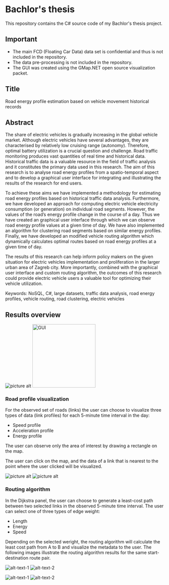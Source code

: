 # Bachlor's thesis
This repository contains the C# source code of my Bachlor's thesis project.

## Important
* The main FCD (Floating Car Data) data set is confidential and thus is not included in the repository.
* The data pre-processing is not included in the repository.
* The GUI was created using the GMap.NET open source visualization packet.


## Title
Road energy profile estimation based on vehicle movement historical records

## Abstract
The share of electric vehicles is gradually increasing in the global vehicle market. Although electric vehicles have several advantages, they are characterised by relatively low cruising range (autonomy). Therefore, optimal battery utilization is a crucial question and challenge. Road traffic monitoring produces vast quantities of real time and historical data. Historical traffic data is a valuable resource in the field of traffic analysis and it constitutes the primary data used in this research. The aim of this research is to analyse road energy profiles from a spatio-temporal aspect and to develop a graphical user interface for integrating and illustrating the results of the research for end users. 

To achieve these aims we have implemented a methodology for estimating road energy profiles based on historical traffic data analysis. Furthermore, we have developed an approach for computing electric vehicle electricity consumption (or generation) on individual road segments. However, the values of the road’s energy profile change in the course of a day. Thus we have created an graphical user interface through which we can observe road energy profile values at a given time of day. We have also implemented an algorithm for clustering road segments based on similar energy profiles. Finally, we have developed an modified vehicle routing algorithm which dynamically calculates optimal routes based on road energy profiles at a given time of day.

The results of this research can help inform policy makers on the given situation for electric vehicles implementation and proliferation in the larger urban area of Zagreb city. More importantly, combined with the graphical user interface and custom routing algorithm, the outcomes of this research could provide electric vehicle users a valuable tool for optimizing their vehicle utilization.

Keywords: NoSQL, C#, large datasets, traffic data analysis, road energy profiles, vehicle routing, road clustering, electric vehicles

## Results overview
![picture alt](https://github.com/SimpleBro/BachThesis_Project/blob/master/Bacc_Photos/guy_de_maupassant.PNG "GUI")
<img src="https://github.com/SimpleBro/BachThesis_Project/blob/master/Bacc_Photos/guy_de_maupassant.PNG" alt="GUI" width="200"/>

### Road profile visualization
For the observed set of roads (links) the user can choose to visualize three types of data (link profiles) for each 5-minute time interval in the day:
* Speed profile
* Acceleration profile
* Energy profile

The user can observe only the area of interest by drawing a rectangle on the map. 

The user can click on the map, and the data of a link that is nearest to the point where the user clicked will be visualized.

![picture alt](https://github.com/SimpleBro/BachThesis_Project/blob/master/Bacc_Photos/gaccvelika.PNG "Acceleration profile of the road network in the user selected rectangle")
![picture alt](https://github.com/SimpleBro/BachThesis_Project/blob/master/Bacc_Photos/gen_2.PNG "User drawn rectangle")

### Routing algorithm
In the Dijkstra panel, the user can choose to generate a least-cost path between two selected links in the observed 5-minute time interval. The user can select one of three types of edge weight:
* Length
* Energy
* Speed

Depending on the selected weright, the routing algorithm will calculate the least cost path from A to B and visualize the metadata to the user.
The following images illustrate the routing algorithm results for the same start-destination route pair.

![alt-text-1](https://github.com/SimpleBro/BachThesis_Project/blob/master/Bacc_Photos/Dij_Energy_M.PNG "Energy weight route visualization") ![alt-text-2](https://github.com/SimpleBro/BachThesis_Project/blob/master/Bacc_Photos/Dij_En_Data.PNG "Energy weight route metadata")

![alt-text-1](https://github.com/SimpleBro/BachThesis_Project/blob/master/Bacc_Photos/Dij_Spd_map.PNG "Speed weight route visualization") ![alt-text-2](https://github.com/SimpleBro/BachThesis_Project/blob/master/Bacc_Photos/Dij_spd_data.PNG "Speed weight route metadata")
